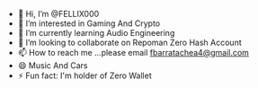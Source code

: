 - 👋 Hi, I’m @FELLIX000
- 👀 I’m interested in Gaming And Crypto
- 🌱 I’m currently learning Audio Engineering 
- 💞️ I’m looking to collaborate on Repoman Zero Hash Account
- 📫 How to reach me ...please email fbarratachea4@gmail.com 
- 😄 Music And Cars
- ⚡ Fun fact: I'm holder of Zero Wallet 

<!---
FELLIX000/FELLIX000 is a ✨ special ✨ repository because its `README.md` (this file) appears on your GitHub profile.
You can click the Preview link to take a look at your changes.
--->
